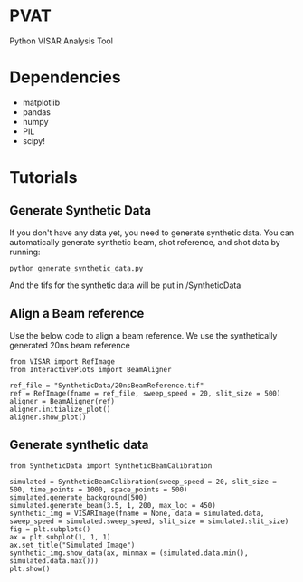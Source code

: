 # PVAT
Python VISAR Analysis Tool

# Dependencies
- matplotlib
- pandas
- numpy
- PIL
- scipy!
  
# Tutorials

## Generate Synthetic Data
If you don't have any data yet, you need to generate synthetic data. You can automatically generate synthetic beam, shot reference, and shot data by running:
```
python generate_synthetic_data.py
```
And the tifs for the synthetic data will be put in /SyntheticData

## Align a Beam reference  
Use the below code to align a beam reference. We use the synthetically generated 20ns beam reference
```
from VISAR import RefImage
from InteractivePlots import BeamAligner

ref_file = "SyntheticData/20nsBeamReference.tif"
ref = RefImage(fname = ref_file, sweep_speed = 20, slit_size = 500)
aligner = BeamAligner(ref)
aligner.initialize_plot()
aligner.show_plot()
```
## Generate synthetic data  

```
from SyntheticData import SyntheticBeamCalibration
 
simulated = SyntheticBeamCalibration(sweep_speed = 20, slit_size = 500, time_points = 1000, space_points = 500)  
simulated.generate_background(500)  
simulated.generate_beam(3.5, 1, 200, max_loc = 450)  
synthetic_img = VISARImage(fname = None, data = simulated.data, sweep_speed = simulated.sweep_speed, slit_size = simulated.slit_size)  
fig = plt.subplots()  
ax = plt.subplot(1, 1, 1)  
ax.set_title("Simulated Image")  
synthetic_img.show_data(ax, minmax = (simulated.data.min(), simulated.data.max()))  
plt.show()  
```
